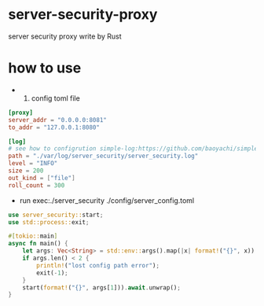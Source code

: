 # server-security-proxy
server security proxy write by Rust

# how to use
* 1. config toml file
```toml
[proxy]
server_addr = "0.0.0.0:8081"
to_addr = "127.0.0.1:8080"

[log]
# see how to configrution simple-log:https://github.com/baoyachi/simple-log
path = "./var/log/server_security/server_security.log"
level = "INFO"
size = 200
out_kind = ["file"]
roll_count = 300
```

* run exec:./server_security ./config/server_config.toml
```rust
use server_security::start;
use std::process::exit;

#[tokio::main]
async fn main() {
    let args: Vec<String> = std::env::args().map(|x| format!("{}", x)).collect();
    if args.len() < 2 {
        println!("lost config path error");
        exit(-1);
    }
    start(format!("{}", args[1])).await.unwrap();
}
```

